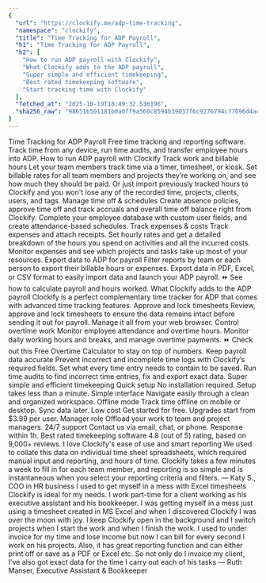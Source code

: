 ```yaml
---
{
  "url": "https://clockify.me/adp-time-tracking",
  "namespace": "clockify",
  "title": "Time Tracking for ADP Payroll",
  "h1": "Time Tracking for ADP Payroll",
  "h2": [
    "How to run ADP payroll with Clockify",
    "What Clockify adds to the ADP payroll",
    "Super simple and efficient timekeeping",
    "Best rated timekeeping software",
    "Start tracking time with Clockify"
  ],
  "fetched_at": "2025-10-19T18:49:32.536196",
  "sha256_raw": "986516501181b0a0ff9a560c8594b39037f6c9276794c77696d4ac1ca129219e"
}
---
```


Time Tracking for ADP Payroll
Free time tracking and reporting software. Track time from any device, run time audits, and transfer employee hours into ADP.
How to run ADP payroll with Clockify
Track work and billable hours
Let your team members track time via a timer, timesheet, or kiosk. Set billable rates for all team members and projects they’re working on, and see how much they should be paid.
Or just import previously tracked hours to Clockify and you won't lose any of the recorded time, projects, clients, users, and tags.
Manage time off & schedules
Create absence policies, approve time off and track accruals and overall time off balance right from Clockify. Complete your employee database with custom user fields, and create attendance-based schedules.
Track expenses & costs
Track expenses and attach receipts. Set hourly rates and get a detailed breakdown of the hours you spend on activities and all the incurred costs. Monitor expenses and see which projects and tasks take up most of your resources.
Export data to ADP for payroll
Filter reports by team or each person to export their billable hours or expenses. Export data in PDF, Excel, or CSV format to easily import data and launch your ADP payroll.
⏩ See how to calculate payroll and hours worked.
What Clockify adds to the ADP payroll
Clockify is a perfect complementary time tracker for ADP that comes with advanced time tracking features.
Approve and lock timesheets
Review, approve and lock timesheets to ensure the data remains intact before sending it out for payroll. Manage it all from your web browser.
Control overtime work
Monitor employee attendance and overtime hours. Monitor daily working hours and breaks, and manage overtime payments.
⏩ Check out this Free Overtime Calculator to stay on top of numbers.
Keep payroll data accurate
Prevent incorrect and incomplete time logs with Clockify’s required fields. Set what every time entry needs to contain to be saved. Run time audits to find incorrect time entries, fix and export exact data.
Super simple and efficient timekeeping
Quick setup
No installation required. Setup takes less than a minute.
Simple interface
Navigate easily through a clean and organized workspace.
Offline mode
Track time offline on mobile or desktop. Sync data later.
Low cost
Get started for free. Upgrades start from $3.99 per user.
Manager role
Offload your work to team and project managers.
24/7 support
Contact us via email, chat, or phone. Response within 1h.
Best rated timekeeping software
4.8 (out of 5) rating, based on 9,000+ reviews.
I love Clockify's ease of use and smart reporting
We used to collate this data on individual time sheet spreadsheets, which required manual input and reporting, and hours of time. Clockify takes a few minutes a week to fill in for each team member, and reporting is so simple and is instantaneous when you select your reporting criteria and filters.
— Katy S., COO in HR business
I used to get myself in a mess with Excel timesheets
Clockify is ideal for my needs. I work part-time for a client working as his executive assistant and his bookkeeper. I was getting myself in a mess just using a timesheet created in MS Excel and when I discovered Clockify I was over the moon with joy. I keep Clockify open in the background and I switch projects when I start the work and when I finish the work. I used to under invoice for my time and lose income but now I can bill for every second I work on his projects. Also, it has great reporting function and can either print off or save as a PDF or Excel etc. So not only do I invoice my client, I've also got exact data for the time I carry out each of his tasks
— Ruth Manser, Executive Assistant & Bookkeeper